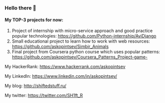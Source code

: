 ### Hello there 👋

<!--
**askopintsev/askopintsev** is a ✨ _special_ ✨ repository because its `README.md` (this file) appears on your GitHub profile.

https://habr.com/ru/post/532248/

Here are some ideas to get you started:

- 🔭 I’m currently working on ...
- 🌱 I’m currently learning ...
- 👯 I’m looking to collaborate on ...
- 🤔 I’m looking for help with ...
- 💬 Ask me about ...
- 📫 How to reach me: ...
- 😄 Pronouns: ...
- ⚡ Fun fact: ...
-->
#### My TOP-3 projects for now:
1) Project of internship with micro-service approach and good practice popular technologies: https://github.com/Python-internship/AviDjango
2) Small educational project to learn how to work with web resources: https://github.com/askopintsev/Simbir_Animals
3) Final project from Coursera python course which uses popular patterns: https://github.com/askopintsev/Coursera_Patterns_Project-game-


My HackerRank: https://www.hackerrank.com/askopintsev

My LinkedIn: https://www.linkedin.com/in/askopintsev/

My blog: http://shiftedstuff.ru/

My twitter: https://twitter.com/SH1ft_R
